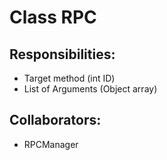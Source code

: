 # Class RPC

## Responsibilities:
- Target method (int ID)
- List of Arguments (Object array)

## Collaborators:
- RPCManager

